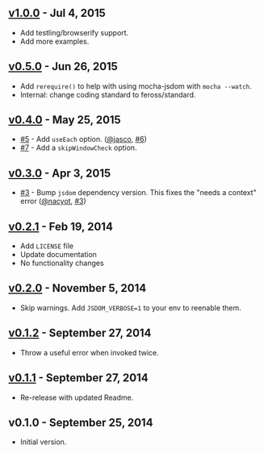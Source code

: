 ## [v1.0.0] - Jul  4, 2015

* Add testling/browserify support.
* Add more examples.

[v1.0.0]: https://github.com/rstacruz/mocha-jsdom/compare/v0.5.0...v1.0.0

## [v0.5.0] - Jun 26, 2015

* Add `rerequire()` to help with using mocha-jsdom with `mocha --watch`.
* Internal: change coding standard to feross/standard.

## [v0.4.0] - May 25, 2015

* [#5] - Add `useEach` option. ([@jasco], [#6])
* [#7] - Add a `skipWindowCheck` option.

## [v0.3.0] - Apr 3, 2015

* [#3] - Bump `jsdom` dependency version. This fixes the "needs a context" error ([@nacyot], [#3])

[#3]: https://github.com/rstacruz/mocha-jsdom/issues/3
[#4]: https://github.com/rstacruz/mocha-jsdom/issues/4
[@nacyot]: https://github.com/nacyot

## [v0.2.1] - Feb 19, 2014

* Add `LICENSE` file
* Update documentation
* No functionality changes

## [v0.2.0] - November 5, 2014

* Skip warnings. Add `JSDOM_VERBOSE=1` to your env to reenable them.

## [v0.1.2] - September 27, 2014

* Throw a useful error when invoked twice.

## [v0.1.1] - September 27, 2014

* Re-release with updated Readme.

## v0.1.0 - September 25, 2014

* Initial version.

[#5]: https://github.com/rstacruz/mocha-jsdom/issues/5
[#6]: https://github.com/rstacruz/mocha-jsdom/issues/6
[#7]: https://github.com/rstacruz/mocha-jsdom/issues/7
[@jasco]: https://github.com/jasco
[v0.5.0]: https://github.com/rstacruz/mocha-jsdom/compare/v0.4.0...v0.5.0
[v0.4.0]: https://github.com/rstacruz/mocha-jsdom/compare/v0.3.0...v0.4.0
[v0.3.0]: https://github.com/rstacruz/mocha-jsdom/compare/v0.2.1...v0.3.0
[v0.2.1]: https://github.com/rstacruz/mocha-jsdom/compare/v0.2.0...v0.2.1
[v0.2.0]: https://github.com/rstacruz/mocha-jsdom/compare/v0.1.2...v0.2.0
[v0.1.2]: https://github.com/rstacruz/mocha-jsdom/compare/v0.1.1...v0.1.2
[v0.1.1]: https://github.com/rstacruz/mocha-jsdom/compare/v0.1.0...v0.1.1
